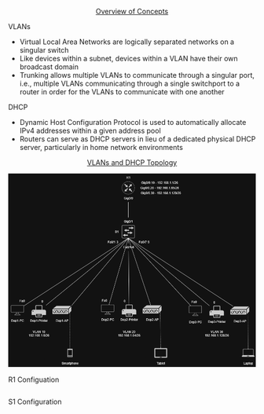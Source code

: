 <p align=center>
  <ins>Overview of Concepts</ins>
</p>

VLANs
  * Virtual Local Area Networks are logically separated networks on a singular switch
  * Like devices within a subnet, devices within a VLAN have their own broadcast domain
  * Trunking allows multiple VLANs to communicate through a singular port, i.e., multiple VLANs communicating through a single switchport to a router in order for the VLANs to communicate with one another

DHCP
  * Dynamic Host Configuration Protocol is used to automatically allocate IPv4 addresses within a given address pool
  * Routers can serve as DHCP servers in lieu of a dedicated physical DHCP server, particularly in home network environments

<p align=center>
  <ins>VLANs and DHCP Topology</ins>
</p>

<p align=center>
  <img src="https://github.com/Fehral/networkprojectv2/blob/main/networkproject2.png?raw=true">
</p>

R1 Configuation
```

```

S1 Configuration
```

```
